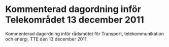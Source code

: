 # Kommenterad dagordning inför Telekområdet 13 december 2011

Kommenterad dagordning inför rådsmötet för Transport, telekommunikation och energi, TTE den 13 december 2011.
